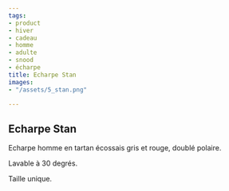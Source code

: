 ```yaml
---
tags:
- product
- hiver
- cadeau
- homme
- adulte
- snood
- écharpe
title: Echarpe Stan
images:
- "/assets/5_stan.png"

---
```

## Echarpe Stan

Echarpe homme en tartan écossais gris et rouge, doublé polaire.

Lavable à 30 degrés.

Taille unique.